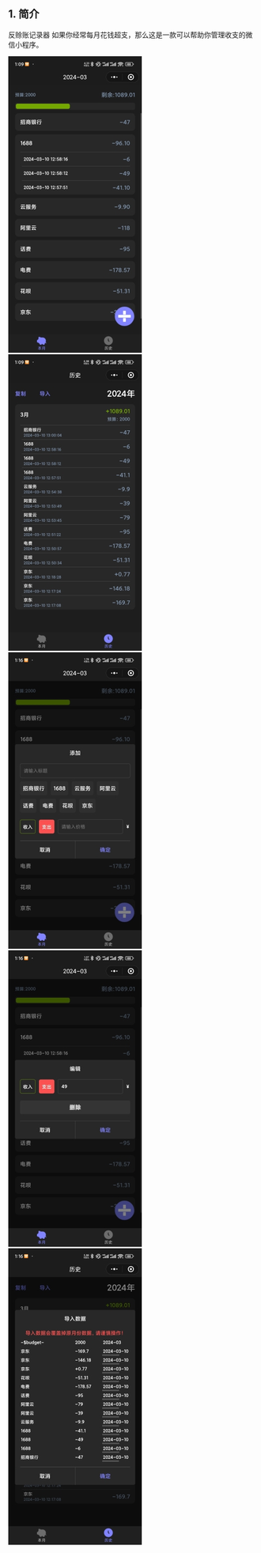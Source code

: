 ## 1. 简介

反赊账记录器
如果你经常每月花钱超支，那么这是一款可以帮助你管理收支的微信小程序。

![x](img/1.jpeg) ![x](img/2.jpeg)
![x](img/3.jpeg) ![x](img/4.jpeg)
![x](img/5.jpeg) 